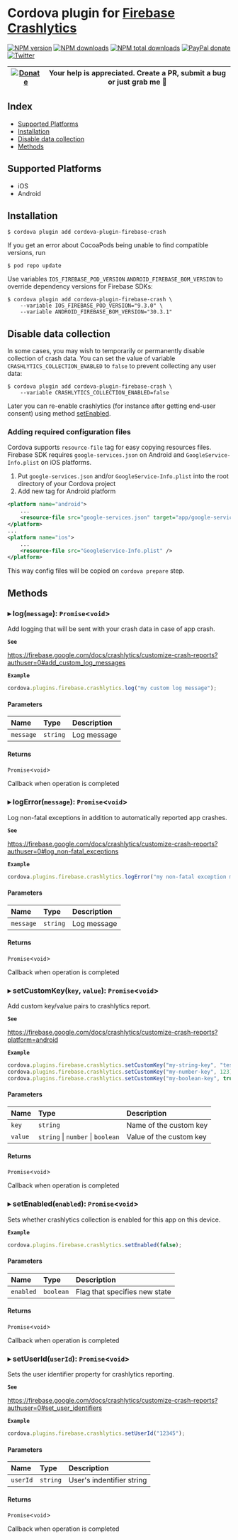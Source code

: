# Cordova plugin for [Firebase Crashlytics](https://firebase.google.com/docs/crashlytics/)
[![NPM version][npm-version]][npm-url] [![NPM downloads][npm-downloads]][npm-url] [![NPM total downloads][npm-total-downloads]][npm-url] [![PayPal donate](https://img.shields.io/badge/paypal-donate-ff69b4?logo=paypal)][donate-url] [![Twitter][twitter-follow]][twitter-url]

| [![Donate](https://www.paypalobjects.com/en_US/i/btn/btn_donateCC_LG.gif)][donate-url] | Your help is appreciated. Create a PR, submit a bug or just grab me :beer: |
|-|-|

[npm-url]: https://www.npmjs.com/package/cordova-plugin-firebase-crash
[npm-version]: https://img.shields.io/npm/v/cordova-plugin-firebase-crash.svg
[npm-downloads]: https://img.shields.io/npm/dm/cordova-plugin-firebase-crash.svg
[npm-total-downloads]: https://img.shields.io/npm/dt/cordova-plugin-firebase-crash.svg?label=total+downloads
[twitter-url]: https://twitter.com/chemerisuk
[twitter-follow]: https://img.shields.io/twitter/follow/chemerisuk.svg?style=social&label=Follow%20me
[donate-url]: https://www.paypal.com/cgi-bin/webscr?cmd=_s-xclick&hosted_button_id=JSR75ZMVB5NRU&source=url

## Index

<!-- MarkdownTOC levels="2" autolink="true" -->

- [Supported Platforms](#supported-platforms)
- [Installation](#installation)
- [Disable data collection](#disable-data-collection)
- [Methods](#methods)

<!-- /MarkdownTOC -->

## Supported Platforms

- iOS
- Android

## Installation

    $ cordova plugin add cordova-plugin-firebase-crash

If you get an error about CocoaPods being unable to find compatible versions, run
    
    $ pod repo update

Use variables `IOS_FIREBASE_POD_VERSION`  `ANDROID_FIREBASE_BOM_VERSION` to override dependency versions for Firebase SDKs:

    $ cordova plugin add cordova-plugin-firebase-crash \
        --variable IOS_FIREBASE_POD_VERSION="9.3.0" \
        --variable ANDROID_FIREBASE_BOM_VERSION="30.3.1"

## Disable data collection
In some cases, you may wish to temporarily or permanently disable collection of crash data. You can set the value of variable `CRASHLYTICS_COLLECTION_ENABLED` to `false` to prevent collecting any user data:

    $ cordova plugin add cordova-plugin-firebase-crash \
        --variable CRASHLYTICS_COLLECTION_ENABLED=false

Later you can re-enable crashlytics (for instance after getting end-user consent) using method [setEnabled](#setenabledenabled).

### Adding required configuration files

Cordova supports `resource-file` tag for easy copying resources files. Firebase SDK requires `google-services.json` on Android and `GoogleService-Info.plist` on iOS platforms.

1. Put `google-services.json` and/or `GoogleService-Info.plist` into the root directory of your Cordova project
2. Add new tag for Android platform

```xml
<platform name="android">
    ...
    <resource-file src="google-services.json" target="app/google-services.json" />
</platform>
...
<platform name="ios">
    ...
    <resource-file src="GoogleService-Info.plist" />
</platform>
```

This way config files will be copied on `cordova prepare` step.

## Methods

### ▸ **log**(`message`): `Promise`<`void`\>

Add logging that will be sent with your crash data in case of app crash.

**`See`**

https://firebase.google.com/docs/crashlytics/customize-crash-reports?authuser=0#add_custom_log_messages

**`Example`**

```ts
cordova.plugins.firebase.crashlytics.log("my custom log message");
```

#### Parameters

| Name | Type | Description |
| :------ | :------ | :------ |
| `message` | `string` | Log message |

#### Returns

`Promise`<`void`\>

Callback when operation is completed

### ▸ **logError**(`message`): `Promise`<`void`\>

Log non-fatal exceptions in addition to automatically reported app crashes.

**`See`**

https://firebase.google.com/docs/crashlytics/customize-crash-reports?authuser=0#log_non-fatal_exceptions

**`Example`**

```ts
cordova.plugins.firebase.crashlytics.logError("my non-fatal exception message");
```

#### Parameters

| Name | Type | Description |
| :------ | :------ | :------ |
| `message` | `string` | Log message |

#### Returns

`Promise`<`void`\>

Callback when operation is completed

### ▸ **setCustomKey**(`key`, `value`): `Promise`<`void`\>

Add custom key/value pairs to crashlytics report.

**`See`**

https://firebase.google.com/docs/crashlytics/customize-crash-reports?platform=android

**`Example`**

```ts
cordova.plugins.firebase.crashlytics.setCustomKey("my-string-key", "test value");
cordova.plugins.firebase.crashlytics.setCustomKey("my-number-key", 123);
cordova.plugins.firebase.crashlytics.setCustomKey("my-boolean-key", true);
```

#### Parameters

| Name | Type | Description |
| :------ | :------ | :------ |
| `key` | `string` | Name of the custom key |
| `value` | `string` \| `number` \| `boolean` | Value of the custom key |

#### Returns

`Promise`<`void`\>

Callback when operation is completed

### ▸ **setEnabled**(`enabled`): `Promise`<`void`\>

Sets whether crashlytics collection is enabled for this app on this device.

**`Example`**

```ts
cordova.plugins.firebase.crashlytics.setEnabled(false);
```

#### Parameters

| Name | Type | Description |
| :------ | :------ | :------ |
| `enabled` | `boolean` | Flag that specifies new state |

#### Returns

`Promise`<`void`\>

Callback when operation is completed

### ▸ **setUserId**(`userId`): `Promise`<`void`\>

Sets the user identifier property for crashlytics reporting.

**`See`**

https://firebase.google.com/docs/crashlytics/customize-crash-reports?authuser=0#set_user_identifiers

**`Example`**

```ts
cordova.plugins.firebase.crashlytics.setUserId("12345");
```

#### Parameters

| Name | Type | Description |
| :------ | :------ | :------ |
| `userId` | `string` | User's indentifier string |

#### Returns

`Promise`<`void`\>

Callback when operation is completed
